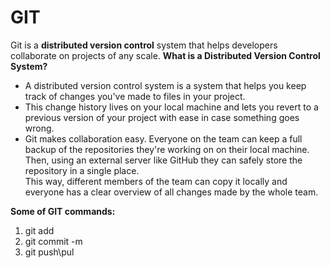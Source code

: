 # GIT
Git is a **distributed version control** system that helps developers collaborate on projects of any scale.
**What is a Distributed Version Control System?**
* A distributed version control system is a system that helps you keep track of changes you've made to files in your project.
* This change history lives on your local machine and lets you revert to a previous version of your project with ease in case something goes wrong.
* Git makes collaboration easy. Everyone on the team can keep a full backup of the repositories they're working on on their local machine. Then, using an external server like  GitHub  they can safely store the repository in a single place.\
This way, different members of the team can copy it locally and everyone has a clear overview of all changes made by the whole team.

**Some of GIT commands:**
1. git add
2. git commit -m
3. git push\pul 
